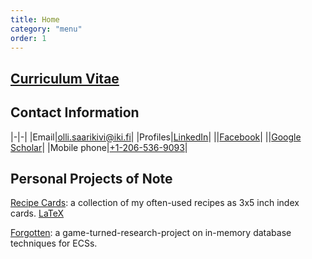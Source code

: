 ```yaml
---
title: Home
category: "menu"
order: 1
---
```


## [Curriculum Vitae](cv.md)

## Contact Information

|-|-|
|Email|[olli.saarikivi@iki.fi](mailto:olli.saarikivi@iki.fi)|
|Profiles|[LinkedIn](https://www.linkedin.com/in/ollisaarikivi)|
||[Facebook](https://www.facebook.com/olli.saarikivi)|
||[Google Scholar](https://scholar.google.fi/citations?user=1DHsgZgAAAAJ&amp;hl=en)|
|Mobile phone|[+1-206-536-9093](tel:+12065369093)|

## Personal Projects of Note

[Recipe Cards](recipe_cards.pdf): a collection of my often-used recipes as 3x5 inch index cards. [LaTeX](https://github.com/OlliSaarikivi/recipecards)

[Forgotten](https://github.com/OlliSaarikivi/forgotten): a game-turned-research-project on in-memory database techniques for ECSs.
